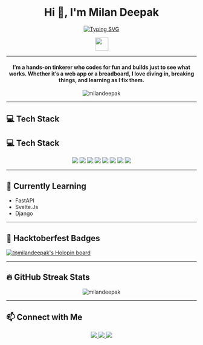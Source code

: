 <h1 align="center">Hi 👋, I'm Milan Deepak</h1>

<p align="center">
  <a href="https://github.com/DenverCoder1/readme-typing-svg">
    <img src="https://readme-typing-svg.herokuapp.com?font=Fira+Code&weight=500&size=22&pause=1000&color=00F7FF&center=true&vCenter=true&width=500&height=45&lines=Tech+Enthusiast;Python+Programmer;Electronics+Hobbyist;FastAPI+%7C+Flask+Developer;UI%2FUX+Explorer" alt="Typing SVG" />
  </a>
</p>



<p align="center">
  <img src="https://media.giphy.com/media/hvRJCLFzcasrR4ia7z/giphy.gif" width="35" />
</p>

---

<h4 align="center">I’m a hands-on tinkerer who codes for fun and builds just to see what works. Whether it’s a web app or a breadboard, I love diving in, breaking things, and learning as I fix them.</h4>


<p align="center">
  <img src="https://komarev.com/ghpvc/?username=milandeepak&label=Profile%20Views&color=0e75b6&style=flat" alt="milandeepak" />
</p>

---

## 💻 Tech Stack

## 💻 Tech Stack

<p align="center">
  <img src="https://img.shields.io/badge/Python-3670A0?style=for-the-badge&logo=python&logoColor=ffdd54" />
  <img src="https://img.shields.io/badge/FastAPI-009688?style=for-the-badge&logo=fastapi&logoColor=white" />
  <img src="https://img.shields.io/badge/Flask-000000?style=for-the-badge&logo=flask&logoColor=white" />
  <img src="https://img.shields.io/badge/Angular-DD0031?style=for-the-badge&logo=angular&logoColor=white" />
  <img src="https://img.shields.io/badge/Svelte-FF3E00?style=for-the-badge&logo=svelte&logoColor=white" />
  <img src="https://img.shields.io/badge/Tailwind_CSS-38B2AC?style=for-the-badge&logo=tailwind-css&logoColor=white" />
  <img src="https://img.shields.io/badge/PostgreSQL-316192?style=for-the-badge&logo=postgresql&logoColor=white" />
  <img src="https://img.shields.io/badge/GitHub-181717?style=for-the-badge&logo=github&logoColor=white" />
</p>

---

## 🌱 Currently Learning
- FastAPI
- Svelte.Js
- Django 

---

## 🎯 Hacktoberfest Badges
[![@milandeepak's Holopin board](https://holopin.me/milandeepak)](https://holopin.io/@milandeepak)

---

## 🔥 GitHub Streak Stats

<p align="center">
  <img src="https://github-readme-streak-stats.herokuapp.com/?user=milandeepak&theme=algolia" alt="milandeepak" />
</p>

---

## 📫 Connect with Me

<p align="center">
  <a href="https://www.linkedin.com/in/milandeepak/" target="_blank">
    <img src="https://img.shields.io/badge/LinkedIn-blue?style=for-the-badge&logo=linkedin&logoColor=white"/>
  </a>
  <a href="https://github.com/milandeepak" target="_blank">
    <img src="https://img.shields.io/badge/GitHub-100000?style=for-the-badge&logo=github&logoColor=white"/>
  </a>
  <a href="mailto:milandeepak06@gmail.com">
    <img src="https://img.shields.io/badge/Gmail-D14836?style=for-the-badge&logo=gmail&logoColor=white" />
  </a>
</p>
